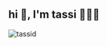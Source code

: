 <h2 align="left">hi 👋, I'm tassi 👩🏻‍💻</h2>

<p align="left"> <img src="https://komarev.com/ghpvc/?username=tassid&label=Profile%20views&color=0e75b6&style=flat" alt="tassid" /> </p>

